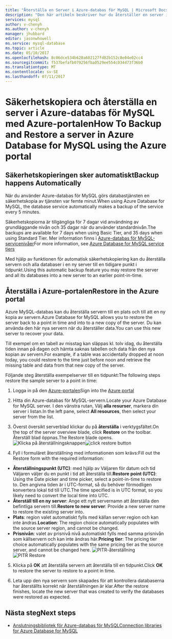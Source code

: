 ```yaml
---
title: "Återställa en Server i Azure-databas för MySQL | Microsoft Docs"
description: "Den här artikeln beskriver hur du återställer en server i Azure-databas för MySQL med Azure-portalen."
services: mysql
author: v-chenyh
ms.author: v-chenyh
manager: jhubbard
editor: jasonwhowell
ms.service: mysql-database
ms.topic: article
ms.date: 05/10/2017
ms.openlocfilehash: 8c06dce534b628a602127fd02b152c8e04e02cc4
ms.sourcegitcommit: f537befafb079256fba0529ee554c034d73f36b0
ms.translationtype: MT
ms.contentlocale: sv-SE
ms.lasthandoff: 07/11/2017
---
```

# <a name="how-to-backup-and-restore-a-server-in-azure-database-for-mysql-using-the-azure-portal"></a><span data-ttu-id="dba83-103">Säkerhetskopiera och återställa en server i Azure-databas för MySQL med Azure-portalen</span><span class="sxs-lookup"><span data-stu-id="dba83-103">How To Backup and Restore a server in Azure Database for MySQL using the Azure portal</span></span>

## <a name="backup-happens-automatically"></a><span data-ttu-id="dba83-104">Säkerhetskopieringen sker automatiskt</span><span class="sxs-lookup"><span data-stu-id="dba83-104">Backup happens Automatically</span></span>
<span data-ttu-id="dba83-105">När du använder Azure-databas för MySQL görs databastjänsten en säkerhetskopia av tjänsten var femte minut.</span><span class="sxs-lookup"><span data-stu-id="dba83-105">When using Azure Database for MySQL, the database service automatically makes a backup of the service every 5 minutes.</span></span> 

<span data-ttu-id="dba83-106">Säkerhetskopiorna är tillgängliga för 7 dagar vid användning av grundläggande nivån och 35 dagar när du använder standardnivån.</span><span class="sxs-lookup"><span data-stu-id="dba83-106">The backups are available for 7 days when using Basic Tier, and 35 days when using Standard Tier.</span></span> <span data-ttu-id="dba83-107">Mer information finns i [Azure-databas för MySQL-servicenivåer](concepts-service-tiers.md)</span><span class="sxs-lookup"><span data-stu-id="dba83-107">For more information, see [Azure Database for MySQL service tiers](concepts-service-tiers.md)</span></span>

<span data-ttu-id="dba83-108">Med hjälp av funktionen för automatisk säkerhetskopiering kan du återställa servern och alla databaser i en ny server till en tidigare punkt i tidpunkt.</span><span class="sxs-lookup"><span data-stu-id="dba83-108">Using this automatic backup feature you may restore the server and all its databases into a new server to an earlier point-in-time.</span></span>

## <a name="restore-in-the-azure-portal"></a><span data-ttu-id="dba83-109">Återställa i Azure-portalen</span><span class="sxs-lookup"><span data-stu-id="dba83-109">Restore in the Azure portal</span></span>
<span data-ttu-id="dba83-110">Azure MySQL-databas kan du återställa servern till en plats och till att en ny kopia av servern.</span><span class="sxs-lookup"><span data-stu-id="dba83-110">Azure Database for MySQL allows you to restore the server back to a point in time and into to a new copy of the server.</span></span> <span data-ttu-id="dba83-111">Du kan använda den här nya servern när du återställer data.</span><span class="sxs-lookup"><span data-stu-id="dba83-111">You can use this new server to recover your data.</span></span> 

<span data-ttu-id="dba83-112">Till exempel om en tabell av misstag kan släppas kl. tolv idag, du återställa tiden innan på dagen och hämta saknas tabellen och data från den nya kopian av servern.</span><span class="sxs-lookup"><span data-stu-id="dba83-112">For example, if a table was accidentally dropped at noon today, you could restore to the time just before noon and retrieve the missing table and data from that new copy of the server.</span></span>

<span data-ttu-id="dba83-113">Följande steg återställa exempelserver till en tidpunkt:</span><span class="sxs-lookup"><span data-stu-id="dba83-113">The following steps restore the sample server to a point in time:</span></span>

1. <span data-ttu-id="dba83-114">Logga in på den [Azure-portalen](https://portal.azure.com/)</span><span class="sxs-lookup"><span data-stu-id="dba83-114">Sign into the [Azure portal](https://portal.azure.com/)</span></span>

2. <span data-ttu-id="dba83-115">Hitta din Azure-databas för MySQL-servern.</span><span class="sxs-lookup"><span data-stu-id="dba83-115">Locate your Azure Database for MySQL server.</span></span> <span data-ttu-id="dba83-116">I den vänstra rutan, Välj **alla resurser**, markera din server i listan.</span><span class="sxs-lookup"><span data-stu-id="dba83-116">In the left pane, select **All resources**, then select your server from the list.</span></span>

3.  <span data-ttu-id="dba83-117">Överst översikt serverblad klickar du på **återställa** i verktygsfältet.</span><span class="sxs-lookup"><span data-stu-id="dba83-117">On the top of the server overview blade, click **Restore** on the toolbar.</span></span> <span data-ttu-id="dba83-118">Återställ blad öppnas.</span><span class="sxs-lookup"><span data-stu-id="dba83-118">The Restore blade opens.</span></span>
<span data-ttu-id="dba83-119">![Klicka på återställningsknappen](./media/howto-restore-server-portal/click-restore-button.png)</span><span class="sxs-lookup"><span data-stu-id="dba83-119">![click restore button](./media/howto-restore-server-portal/click-restore-button.png)</span></span>

4. <span data-ttu-id="dba83-120">Fyll i formuläret återställning med informationen som krävs:</span><span class="sxs-lookup"><span data-stu-id="dba83-120">Fill out the Restore form with the required information:</span></span>

- <span data-ttu-id="dba83-121">**Återställningspunkt (UTC)**: med hjälp av Väljaren för datum och tid Väljaren väljer du en punkt i tid att återställa till.</span><span class="sxs-lookup"><span data-stu-id="dba83-121">**Restore point (UTC)**: Using the Date picker and time picker, select a point-in-time to restore to.</span></span> <span data-ttu-id="dba83-122">Den angivna tiden är i UTC-format, så du behöver förmodligen konvertera lokal tid till UTC.</span><span class="sxs-lookup"><span data-stu-id="dba83-122">The time specified is in UTC format, so you likely need to convert the local time into UTC.</span></span>
- <span data-ttu-id="dba83-123">**Återställ till en ny server**: Ange ett nytt servernamn att återställa den befintliga servern till.</span><span class="sxs-lookup"><span data-stu-id="dba83-123">**Restore to new server**: Provide a new server name to restore the existing server into.</span></span>
- <span data-ttu-id="dba83-124">**Plats**: region valet automatiskt fylls med källan server region och kan inte ändras.</span><span class="sxs-lookup"><span data-stu-id="dba83-124">**Location**: The region choice automatically populates with the source server region, and cannot be changed.</span></span>
- <span data-ttu-id="dba83-125">**Prisnivån**: valet av prisnivå nivå automatiskt fylls med samma prisnivån som källservern och kan inte ändras här.</span><span class="sxs-lookup"><span data-stu-id="dba83-125">**Pricing tier**: The pricing tier choice automatically populates with the same pricing tier as the source server, and cannot be changed here.</span></span> 
<span data-ttu-id="dba83-126">![PITR-återställning](./media/howto-restore-server-portal/pitr-restore.png)</span><span class="sxs-lookup"><span data-stu-id="dba83-126">![PITR Restore](./media/howto-restore-server-portal/pitr-restore.png)</span></span>

5. <span data-ttu-id="dba83-127">Klicka på **OK** att återställa servern att återställa till en tidpunkt.</span><span class="sxs-lookup"><span data-stu-id="dba83-127">Click **OK** to restore the server to restore to a point in time.</span></span> 

6. <span data-ttu-id="dba83-128">Leta upp den nya servern som skapades för att kontrollera databaserna har återställts korrekt när återställningen är klar.</span><span class="sxs-lookup"><span data-stu-id="dba83-128">After the restore finishes, locate the new server that was created to verify the databases were restored as expected.</span></span>

## <a name="next-steps"></a><span data-ttu-id="dba83-129">Nästa steg</span><span class="sxs-lookup"><span data-stu-id="dba83-129">Next steps</span></span>
- [<span data-ttu-id="dba83-130">Anslutningsbibliotek för Azure-databas för MySQL</span><span class="sxs-lookup"><span data-stu-id="dba83-130">Connection libraries for Azure Database for MySQL</span></span>](concepts-connection-libraries.md)